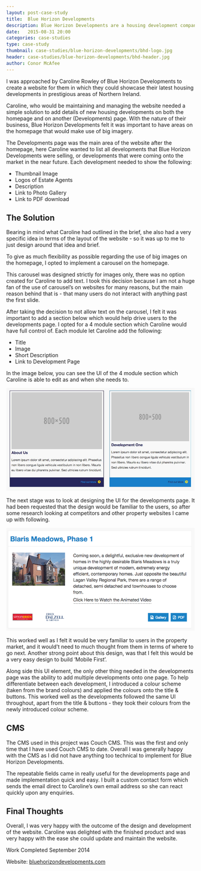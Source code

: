 ```yaml
---
layout: post-case-study
title:  Blue Horizon Developments
description: Blue Horizon Developments are a housing development company building houses in prestigious areas of Northern Ireland.  Have a read of this case study to see what my role was for the company 
date:   2015-08-31 20:00
categories: case-studies
type: case-study
thumbnail: case-studies/blue-horizon-developments/bhd-logo.jpg
header: case-studies/blue-horizon-developments/bhd-header.jpg
author: Conor McAfee
---
```


I was approached by Caroline Rowley of Blue Horizon Developments to create a website for them in which they could showcase their latest housing developments in prestigious areas of Northern Ireland.

Caroline, who would be maintaining and managing the website needed a simple solution to add details of new housing developments on both the homepage and on another (Developments) page.  With the nature of their business, Blue Horizon Developments felt it was important to have areas on the homepage that would make use of big imagery.  

The Developments page was the main area of the website after the homepage, here Caroline wanted to list all developments that Blue Horizon Developments were selling, or developments that were coming onto the market in the near future.  Each development needed to show the following: 

* Thumbnail Image
* Logos of Estate Agents
* Description
* Link to Photo Gallery
* Link to PDF download

## The Solution

Bearing in mind what Caroline had outlined in the brief, she also had a very specific idea in terms of the layout of the website - so it was up to me to just design around that idea and brief.  

To give as much flexibility as possible regarding the use of big images on the homepage, I opted to implement a carousel on the homepage.

This carousel was designed strictly for images only, there was no option created for Caroline to add text.  I took this decision because I am not a huge fan of the use of carousel’s on websites for many reasons, but the main reason behind that is - that many users do not interact with anything past the first slide.

After taking the decision to not allow text on the carousel, I felt it was important to add a section below which would help drive users to the developments page.  I opted for a 4 module section which Caroline would have full control of.  Each module let Caroline add the following: 

* Title
* Image
* Short Description
* Link to Development Page

In the image below, you can see the UI of the 4 module section which Caroline is able to edit as and when she needs to.

![Blue Horizon Developments - Homepage UI](/assets/images/case-studies/blue-horizon-developments/bhd-homepage-ui.jpg)

The next stage was to look at designing the UI for the developments page.  It had been requested that the design would be familiar to the users, so after some research looking at competitors and other property websites I came up with following.

![Blue Horizon Developments - Developments UI](/assets/images/case-studies/blue-horizon-developments/bhd-developments-ui.png)

This worked well as I felt it would be very familiar to users in the property market, and it would’t need to much thought from them in terms of where to go next.  Another strong point about this design, was that I felt this would be a very easy design to build ‘Mobile First’.

Along side this UI element, the only other thing needed in the developments page was the ability to add multiple developments onto one page.  To help differentiate between each development, I introduced a colour scheme (taken from the brand colours) and applied the colours onto the title &amp; buttons.  This worked well as the developments followed the same UI throughout, apart from the title &amp; buttons - they took their colours from the newly introduced colour scheme.

## CMS 

The CMS used in this project was Couch CMS.  This was the first and only time that I have used Couch CMS to date.  Overall I was generally happy with the CMS as I did not have anything too technical to implement for Blue Horizon Developments.

The repeatable fields came in really useful for the developments page and made implementation quick and easy.  I built a custom contact form which sends the email direct to Caroline’s own email address so she can react quickly upon any enquiries.

## Final Thoughts

Overall, I was very happy with the outcome of the design and development of the website.  Caroline was delighted with the finished product and was very happy with the ease she could update and maintain the website.  

Work Completed September 2014

Website: [bluehorizondevelopments.com](http://www.bluehorizondevelopments.com)